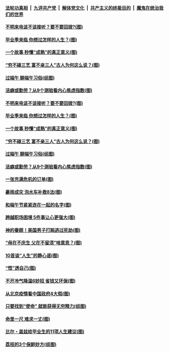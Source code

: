 ####  [法轮功真相](../../../../basic/blob/master/README.md?t=06261331) &nbsp;|&nbsp; [九评共产党](../../../../9ping.md/blob/master/README.md?t=06261331) &nbsp;|&nbsp; [解体党文化](../../../../jtdwh.md/blob/master/README.md?t=06261331)  &nbsp;|&nbsp; [共产主义的终极目的](../../../../gczydzjmd.md/blob/master/README.md?t=06261331) &nbsp;|&nbsp; [魔鬼在统治我们的世界](../../../../mgztzwmdsj.md/blob/master/README.md?t=06261331) 

#### [不明来电该不该接听？要不要回拨?(图)](../pages/p8/936929.md?t=06261331) 

#### [毕业季来临 你想过怎样的人生？(图)](../pages/p8/937661.md?t=06261331) 

#### [一个故事 秒懂“成熟”的真正意义(图)](../pages/p8/936405.md?t=06261331) 

#### [“穷不碰三艺 富不亲三人”古人为何这么说？(图)](../pages/p8/937602.md?t=06261331) 

#### [过端午 聊端午习俗(组图)](../pages/p8/937246.md?t=06261331) 

#### [洁癖或勤劳？从9个测验看内心焦虑指数(图)](../pages/p8/937558.md?t=06261331) 

#### [不明来电该不该接听？要不要回拨?(图)](../pages/p8/936929.md?t=06261331) 

#### [毕业季来临 你想过怎样的人生？(图)](../pages/p8/937661.md?t=06261331) 

#### [一个故事 秒懂“成熟”的真正意义(图)](../pages/p8/936405.md?t=06261331) 

#### [“穷不碰三艺 富不亲三人”古人为何这么说？(图)](../pages/p8/937602.md?t=06261331) 

#### [过端午 聊端午习俗(组图)](../pages/p8/937246.md?t=06261331) 

#### [洁癖或勤劳？从9个测验看内心焦虑指数(图)](../pages/p8/937558.md?t=06261331) 

#### [一张充满危机的订单(图)](../pages/p8/936981.md?t=06261331) 

#### [豪雨成灾 泡水车补救8法(图)](../pages/p8/937526.md?t=06261331) 

#### [和端午节紧紧连在一起的名字(图)](../pages/p8/937448.md?t=06261331) 

#### [跨越职场困境 5件事让心更强大(图)](../pages/p8/937375.md?t=06261331) 

#### [神的眷顾！美国男子打盹逃过死劫(图)](../pages/p8/936985.md?t=06261331) 

#### [“母在不庆生 父在不留须”啥意思？(图)](../pages/p8/937234.md?t=06261331) 

#### [10首谈“人生”的静心谣(图)](../pages/p8/936965.md?t=06261331) 

#### [“悟”透自己(图)](../pages/p8/936972.md?t=06261331) 

#### [不开冷气降温6妙招 省钱又环保(图)](../pages/p8/937329.md?t=06261331) 

#### [从北京疫情看中国政府4大假(图)](../pages/p8/937196.md?t=06261331) 

#### [只要找到“使命” 就能获得无穷精力(组图)](../pages/p8/937159.md?t=06261331) 

#### [命里一尺 难求一丈(图)](../pages/p8/936782.md?t=06261331) 

#### [比尔・盖兹给毕业生的11项人生建议(图)](../pages/p8/936231.md?t=06261331) 

#### [荔枝的3个保鲜妙方(组图)](../pages/p8/936950.md?t=06261331) 

